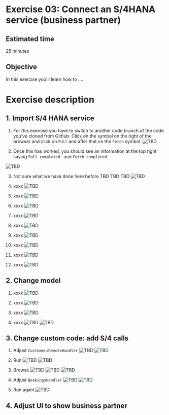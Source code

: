 # Exercise 03: Connect an S/4HANA service (business partner)

## Estimated time

25 minutes

## Objective

In this exercise you'll learn how to ....

# Exercise description

## 1. Import S/4 HANA service


1. For this exercise you have to switch to another code branch of the code you've cloned from Github. Click on the symbol on the right of the browser and click on `Pull` and after that on the `Fetch` symbol.
![TBD](res/pic301.png)

2. Once this has worked, you should see an information at the top right saying `Pull completed.` and `Fetch completed`

![TBD](res/pic302.png)

3. Not sure what we have done here before TBD TBD TBD
![TBD](res/pic303.png)

4. xxxx
![TBD](res/pic304.png)

5. xxxx
![TBD](res/pic305.png)

6. xxxx
![TBD](res/pic306.png)

7. xxxx
![TBD](res/pic306.png)

8. xxxx
![TBD](res/pic307.png)

9. xxxx
![TBD](res/pic308.png)

10. xxxx
![TBD](res/pic309.png)

11. xxxx
![TBD](res/pic310.png)

12. xxxx
![TBD](res/pic311.png)

## 2. Change model

1. xxxx
![TBD](res/pic312.png)

2. xxxx
![TBD](res/pic313.png)

3. xxxx
![TBD](res/pic314.png)

4. xxxx
![TBD](res/pic319.png)
![TBD](res/pic320.png)

## 3. Change custom code: add S/4 calls

1. Adjust `CustomersRemoteHandler`
![TBD](res/pic317.png)
![TBD](res/pic318.png)

2. Run
![TBD](res/pic321.png)
![TBD](res/pic322.png)

3. Browse
![TBD](res/pic323.png)
![TBD](res/pic324.png)
![TBD](res/pic325.png)

4. Adjust `BookingsHandler`
![TBD](res/pic315.png)
![TBD](res/pic316.png)

5. Run again
![TBD](res/pic321.png)


## 4. Adjust UI to show business partner